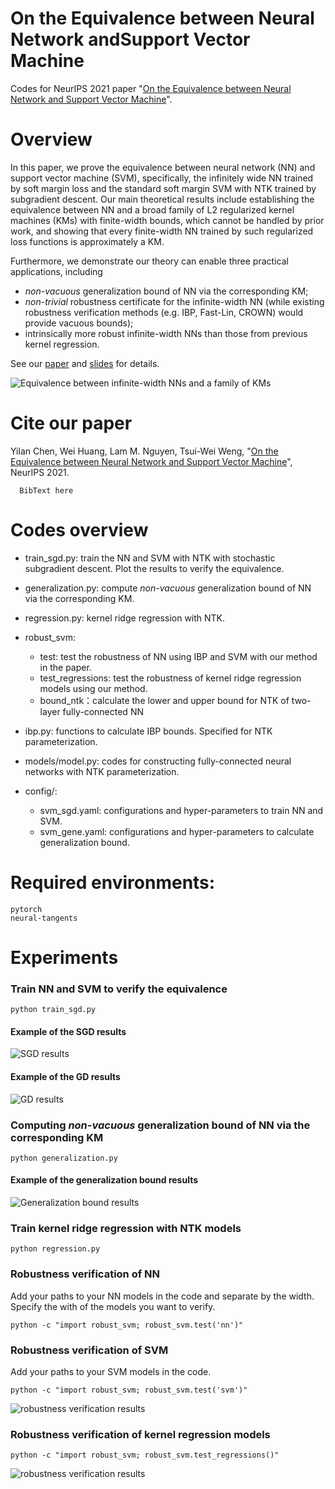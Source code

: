 # On the Equivalence between Neural Network andSupport Vector Machine
Codes for NeurIPS 2021 paper "[On the Equivalence between Neural Network and Support Vector Machine]()".


# Overview
In this paper, we prove the equivalence between neural network (NN) and support vector machine (SVM), specifically, the 
infinitely wide NN trained by soft margin loss and the standard soft margin SVM with NTK trained by subgradient descent. 
Our main theoretical results include establishing the equivalence between NN and a broad family of L2 regularized 
kernel machines (KMs) with finite-width bounds, which cannot be handled by prior work, and showing that every 
finite-width NN trained by such regularized loss functions is approximately a KM. 

Furthermore, we demonstrate our theory can enable three practical applications, including 
- *non-vacuous* generalization bound of NN via the corresponding KM; 
- *non-trivial* robustness certificate for the infinite-width NN (while existing robustness verification methods 
(e.g. IBP, Fast-Lin, CROWN) would provide vacuous bounds); 
- intrinsically more robust infinite-width NNs than those from previous kernel regression.  

See our [paper]() and [slides](http://chenyilan.net/files/SVM_Slides.pdf) for details.

![Equivalence between infinite-width NNs and a family of KMs](https://github.com/leslie-CH/svm/blob/main/examples/table1.png)

# Cite our paper
Yilan Chen, Wei Huang, Lam M. Nguyen, Tsui-Wei Weng, "[On the Equivalence between Neural Network and Support Vector Machine]()", NeurIPS 2021.

```
  BibText here
```



# Codes overview
* train_sgd.py: train the NN and SVM with NTK with stochastic subgradient descent. Plot the results to verify the equivalence.
* generalization.py: compute *non-vacuous* generalization bound of NN via the corresponding KM.  
* regression.py: kernel ridge regression with NTK.
* robust_svm:
    * test: test the robustness of NN using IBP and SVM with our method in the paper.  
    * test_regressions: test the robustness of kernel ridge regression models using our method.
    * bound_ntk：calculate the lower and upper bound for NTK of two-layer fully-connected NN
* ibp.py: functions to calculate IBP bounds. Specified for NTK parameterization.

* models/model.py: codes for constructing fully-connected neural networks with NTK parameterization.
* config/:
  * svm_sgd.yaml: configurations and hyper-parameters to train NN and SVM.
  * svm_gene.yaml: configurations and hyper-parameters to calculate generalization bound.


# Required environments:
```
pytorch
neural-tangents
```




# Experiments
### Train NN and SVM to verify the equivalence
```
python train_sgd.py
```
#### Example of the SGD results
![SGD results](https://github.com/leslie-CH/svm/blob/main/examples/plot_sgd.png)

#### Example of the GD results
![GD results](https://github.com/leslie-CH/svm/blob/main/examples/output.png)


### Computing *non-vacuous* generalization bound of NN via the corresponding KM
```
python generalization.py
```
#### Example of the generalization bound results
![Generalization bound results](https://github.com/leslie-CH/svm/blob/main/examples/generalization.png)



### Train kernel ridge regression with NTK models
```
python regression.py
```

### Robustness verification of NN
Add your paths to your NN models in the code and separate by the width. Specify the with of the models you want to verify.
```
python -c "import robust_svm; robust_svm.test('nn')"
```


### Robustness verification of SVM
Add your paths to your SVM models in the code.
```
python -c "import robust_svm; robust_svm.test('svm')"
```
![robustness verification results](https://github.com/leslie-CH/svm/blob/main/examples/table2.png)



### Robustness verification of kernel regression models
```
python -c "import robust_svm; robust_svm.test_regressions()"
```
![robustness verification results](https://github.com/leslie-CH/svm/blob/main/examples/table3.png)